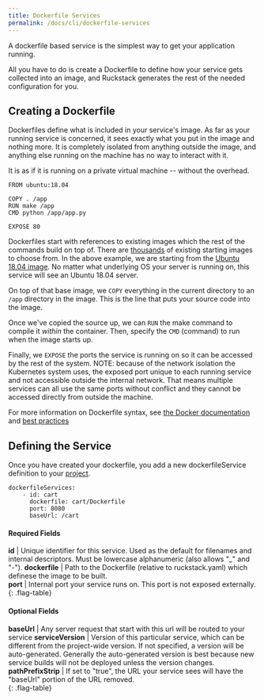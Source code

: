 ```yaml
---
title: Dockerfile Services
permalink: /docs/cli/dockerfile-services
---
```


A dockerfile based service is the simplest way to get your application running. 

All you have to do is create a Dockerfile to define how your service gets collected into an image, 
and Ruckstack generates the rest of the needed configuration for you. 

## Creating a Dockerfile

Dockerfiles define what is included in your service's image. 
As far as your running service is concerned, it sees exactly what you put in the image and nothing more. 
It is completely isolated from anything outside the image, and anything else running on the machine has no way to interact with it.

It is as if it is running on a private virtual machine -- without the overhead.

```
FROM ubuntu:18.04

COPY . /app
RUN make /app
CMD python /app/app.py

EXPOSE 80
```

Dockerfiles start with references to existing images which the rest of the commands build on top of. 
There are [thousands](https://hub.docker.com/search?q=&type=image) of existing starting images to choose from.
In the above example, we are starting from the [Ubuntu 18.04 image](https://hub.docker.com/_/ubuntu). 
No matter what underlying OS your server is running on, this service will see an Ubuntu 18.04 server.

On top of that base image, we `COPY` everything in the current directory to an `/app` directory in the image.
This is the line that puts your source code into the image.

Once we've copied the source up, we can `RUN` the make command to compile it *within* the container. 
Then, specify the `CMD` (command) to run when the image starts up.

Finally, we `EXPOSE` the ports the service is running on so it can be accessed by the rest of the system.
NOTE: because of the network isolation the Kubernetes system uses, the exposed port unique to each running service and not accessible outside the internal network.
That means multiple services can all use the same ports without conflict and they cannot be accessed directly from outside the machine.            

For more information on Dockerfile syntax, see [the Docker documentation](https://docs.docker.com/engine/reference/builder/) 
and [best practices](https://docs.docker.com/develop/develop-images/dockerfile_best-practices/)

## Defining the Service
      
Once you have created your dockerfile, you add a new dockerfileService definition to your [project](project-file).

```
dockerfileServices:
    - id: cart
      dockerfile: cart/Dockerfile
      port: 8080
      baseUrl: /cart      
```

#### Required Fields
**id** | Unique identifier for this service. Used as the default for filenames and internal descriptors. Must be lowercase alphanumeric (also allows "_" and "-"). 
**dockerfile** | Path to the Dockerfile (relative to ruckstack.yaml) which definese the image to be built.  
**port** | Internal port your service runs on. This port is not exposed externally.
{: .flag-table}

#### Optional Fields

**baseUrl** | Any server request that start with this url will be routed to your service
**serviceVersion** | Version of this particular service, which can be different from the project-wide version. If not specified, a version will be auto-generated. Generally the auto-generated version is best because new service builds will not be deployed unless the version changes. 
**pathPrefixStrip** | If set to "true", the URL your service sees will have the "baseUrl" portion of the URL removed.  
{: .flag-table}
